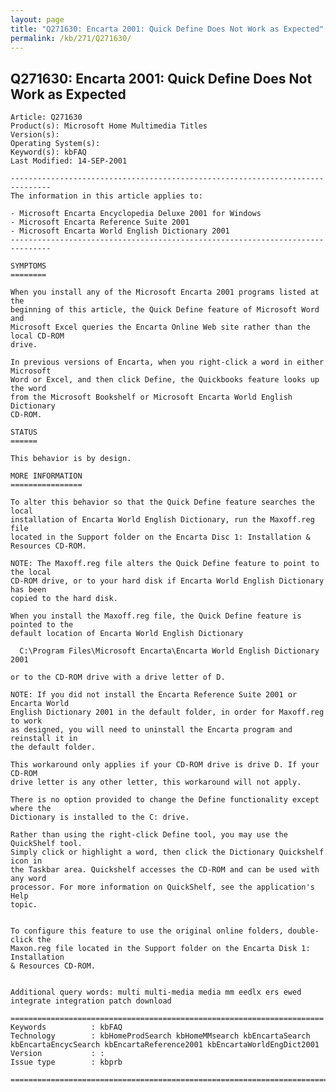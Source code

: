 ```yaml
---
layout: page
title: "Q271630: Encarta 2001: Quick Define Does Not Work as Expected"
permalink: /kb/271/Q271630/
---
```


## Q271630: Encarta 2001: Quick Define Does Not Work as Expected

	Article: Q271630
	Product(s): Microsoft Home Multimedia Titles
	Version(s): 
	Operating System(s): 
	Keyword(s): kbFAQ
	Last Modified: 14-SEP-2001
	
	-------------------------------------------------------------------------------
	The information in this article applies to:
	
	- Microsoft Encarta Encyclopedia Deluxe 2001 for Windows 
	- Microsoft Encarta Reference Suite 2001 
	- Microsoft Encarta World English Dictionary 2001 
	-------------------------------------------------------------------------------
	
	SYMPTOMS
	========
	
	When you install any of the Microsoft Encarta 2001 programs listed at the
	beginning of this article, the Quick Define feature of Microsoft Word and
	Microsoft Excel queries the Encarta Online Web site rather than the local CD-ROM
	drive.
	
	In previous versions of Encarta, when you right-click a word in either Microsoft
	Word or Excel, and then click Define, the Quickbooks feature looks up the word
	from the Microsoft Bookshelf or Microsoft Encarta World English Dictionary
	CD-ROM.
	
	STATUS
	======
	
	This behavior is by design.
	
	MORE INFORMATION
	================
	
	To alter this behavior so that the Quick Define feature searches the local
	installation of Encarta World English Dictionary, run the Maxoff.reg file
	located in the Support folder on the Encarta Disc 1: Installation &
	Resources CD-ROM.
	
	NOTE: The Maxoff.reg file alters the Quick Define feature to point to the local
	CD-ROM drive, or to your hard disk if Encarta World English Dictionary has been
	copied to the hard disk.
	
	When you install the Maxoff.reg file, the Quick Define feature is pointed to the
	default location of Encarta World English Dictionary
	
	  C:\Program Files\Microsoft Encarta\Encarta World English Dictionary 2001
	
	or to the CD-ROM drive with a drive letter of D.
	
	NOTE: If you did not install the Encarta Reference Suite 2001 or Encarta World
	English Dictionary 2001 in the default folder, in order for Maxoff.reg to work
	as designed, you will need to uninstall the Encarta program and reinstall it in
	the default folder.
	
	This workaround only applies if your CD-ROM drive is drive D. If your CD-ROM
	drive letter is any other letter, this workaround will not apply.
	
	There is no option provided to change the Define functionality except where the
	Dictionary is installed to the C: drive.
	
	Rather than using the right-click Define tool, you may use the QuickShelf tool.
	Simply click or highlight a word, then click the Dictionary Quickshelf icon in
	the Taskbar area. Quickshelf accesses the CD-ROM and can be used with any word
	processor. For more information on QuickShelf, see the application's Help
	topic.
	
	
	To configure this feature to use the original online folders, double-click the
	Maxon.reg file located in the Support folder on the Encarta Disk 1: Installation
	& Resources CD-ROM.
	
	
	Additional query words: multi multi-media media mm eedlx ers ewed integrate integration patch download
	
	======================================================================
	Keywords          : kbFAQ 
	Technology        : kbHomeProdSearch kbHomeMMsearch kbEncartaSearch kbEncartaEncycSearch kbEncartaReference2001 kbEncartaWorldEngDict2001
	Version           : :
	Issue type        : kbprb
	
	=============================================================================
	
